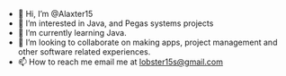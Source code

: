 - 👋 Hi, I’m @Alaxter15
- 👀 I’m interested in Java, and Pegas systems projects 
- 🌱 I’m currently learning Java.
- 💞️ I’m looking to collaborate on  making apps, project management and other software related experiences.
- 📫 How to reach me email me at lobster15s@gmail.com

<!---
Alaxter15/Alaxter15 is a ✨ special ✨ repository because its `README.md` (this file) appears on your GitHub profile.
You can click the Preview link to take a look at your changes.
--->
